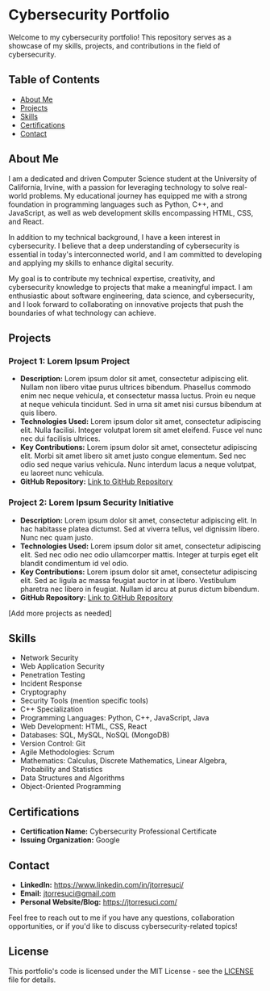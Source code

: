# Cybersecurity Portfolio

Welcome to my cybersecurity portfolio! This repository serves as a showcase of my skills, projects, and contributions in the field of cybersecurity.

## Table of Contents

- [About Me](#about-me)
- [Projects](#projects)
- [Skills](#skills)
- [Certifications](#certifications)
- [Contact](#contact)

## About Me

I am a dedicated and driven Computer Science student at the University of California, Irvine, with a passion for leveraging technology to solve real-world problems. My educational journey has equipped me with a strong foundation in programming languages such as Python, C++, and JavaScript, as well as web development skills encompassing HTML, CSS, and React.

In addition to my technical background, I have a keen interest in cybersecurity. I believe that a deep understanding of cybersecurity is essential in today's interconnected world, and I am committed to developing and applying my skills to enhance digital security.

My goal is to contribute my technical expertise, creativity, and cybersecurity knowledge to projects that make a meaningful impact. I am enthusiastic about software engineering, data science, and cybersecurity, and I look forward to collaborating on innovative projects that push the boundaries of what technology can achieve.

## Projects

### Project 1: Lorem Ipsum Project

- **Description:** Lorem ipsum dolor sit amet, consectetur adipiscing elit. Nullam non libero vitae purus ultrices bibendum. Phasellus commodo enim nec neque vehicula, et consectetur massa luctus. Proin eu neque at neque vehicula tincidunt. Sed in urna sit amet nisi cursus bibendum at quis libero.
- **Technologies Used:** Lorem ipsum dolor sit amet, consectetur adipiscing elit. Nulla facilisi. Integer volutpat lorem sit amet eleifend. Fusce vel nunc nec dui facilisis ultrices. 
- **Key Contributions:** Lorem ipsum dolor sit amet, consectetur adipiscing elit. Morbi sit amet libero sit amet justo congue elementum. Sed nec odio sed neque varius vehicula. Nunc interdum lacus a neque volutpat, eu laoreet nunc vehicula.
- **GitHub Repository:** [Link to GitHub Repository](https://github.com/your-username/project1)

### Project 2: Lorem Ipsum Security Initiative

- **Description:** Lorem ipsum dolor sit amet, consectetur adipiscing elit. In hac habitasse platea dictumst. Sed at viverra tellus, vel dignissim libero. Nunc nec quam justo.
- **Technologies Used:** Lorem ipsum dolor sit amet, consectetur adipiscing elit. Sed nec odio nec odio ullamcorper mattis. Integer at turpis eget elit blandit condimentum id vel odio.
- **Key Contributions:** Lorem ipsum dolor sit amet, consectetur adipiscing elit. Sed ac ligula ac massa feugiat auctor in at libero. Vestibulum pharetra nec libero in feugiat. Nullam id arcu at purus dictum bibendum. 
- **GitHub Repository:** [Link to GitHub Repository](https://github.com/your-username/project2)

[Add more projects as needed]


## Skills

- Network Security
- Web Application Security
- Penetration Testing
- Incident Response
- Cryptography
- Security Tools (mention specific tools)
- C++ Specialization
- Programming Languages: Python, C++, JavaScript, Java
- Web Development: HTML, CSS, React
- Databases: SQL, MySQL, NoSQL (MongoDB)
- Version Control: Git
- Agile Methodologies: Scrum
- Mathematics: Calculus, Discrete Mathematics, Linear Algebra, Probability and Statistics
- Data Structures and Algorithms
- Object-Oriented Programming

## Certifications

- **Certification Name:** Cybersecurity Professional Certificate
- **Issuing Organization:** Google


## Contact

- **LinkedIn:** https://www.linkedin.com/in/jtorresuci/
- **Email:** jtorresuci@gmail.com
- **Personal Website/Blog:** https://jtorresuci.com/

Feel free to reach out to me if you have any questions, collaboration opportunities, or if you'd like to discuss cybersecurity-related topics!

## License

This portfolio's code is licensed under the MIT License - see the [LICENSE](LICENSE) file for details.

